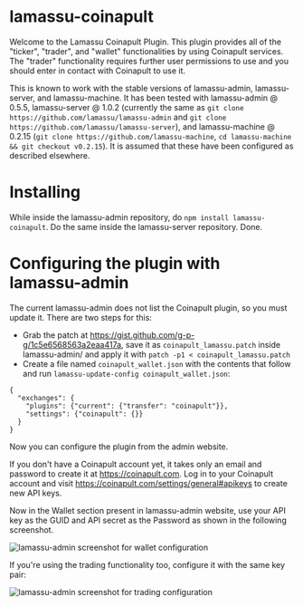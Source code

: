 lamassu-coinapult
=================

Welcome to the Lamassu Coinapult Plugin. This plugin provides all of the "ticker", "trader", and "wallet" functionalities by using Coinapult services. The "trader" functionality requires further user permissions to use and you should enter in contact with Coinapult to use it.

This is known to work with the stable versions of lamassu-admin, lamassu-server, and lamassu-machine. It has been tested with lamassu-admin @ 0.5.5, lamassu-server @ 1.0.2 (currently the same as `git clone https://github.com/lamassu/lamassu-admin` and `git clone https://github.com/lamassu/lamassu-server`), and lamassu-machine @ 0.2.15 (`git clone https://github.com/lamassu-machine`, `cd lamassu-machine && git checkout v0.2.15`). It is assumed that these have been configured as described elsewhere.


Installing
==========

While inside the lamassu-admin repository, do `npm install lamassu-coinapult`. Do the same inside the lamassu-server repository. Done.


Configuring the plugin with lamassu-admin
=========================================

The current lamassu-admin does not list the Coinapult plugin, so you must update it. There are two steps for this:

 * Grab the patch at https://gist.github.com/g-p-g/1c5e6568563a2eaa417a, save it as `coinapult_lamassu.patch` inside lamassu-admin/ and apply it with `patch -p1 < coinapult_lamassu.patch`
 * Create a file named `coinapult_wallet.json` with the contents that follow and run `lamassu-update-config coinapult_wallet.json`:

```
{
  "exchanges": {
    "plugins": {"current": {"transfer": "coinapult"}},
    "settings": {"coinapult": {}}
  }
}
```

Now you can configure the plugin from the admin website.

If you don't have a Coinapult account yet, it takes only an email and password to create it at https://coinapult.com. Log in to your Coinapult account and visit https://coinapult.com/settings/general#apikeys to create new API keys.

Now in the Wallet section present in lamassu-admin website, use your API key as the GUID and API secret as the Password as shown in the following screenshot.

![lamassu-admin screenshot for wallet configuration](http://i.imgur.com/C1Sa6Js.png "Coinapult wallet in lamassu-admin")

If you're using the trading functionality too, configure it with the same key pair:

![lamassu-admin screenshot for trading configuration](http://i.imgur.com/hvhAndj.png "Coinapult trading in lamassu-admin")
